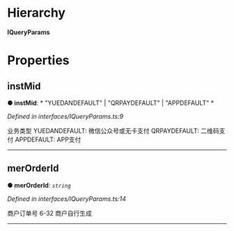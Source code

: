 

# Hierarchy

**IQueryParams**

# Properties

<a id="instmid"></a>

##  instMid

**● instMid**: * "YUEDANDEFAULT" &#124; "QRPAYDEFAULT" &#124; "APPDEFAULT"
*

*Defined in interfaces/IQueryParams.ts:9*

业务类型 YUEDANDEFAULT: 微信公众号或无卡支付 QRPAYDEFAULT: 二维码支付 APPDEFAULT: APP支付

___
<a id="merorderid"></a>

##  merOrderId

**● merOrderId**: *`string`*

*Defined in interfaces/IQueryParams.ts:14*

商户订单号 6-32 商户自行生成

___


